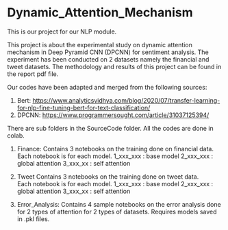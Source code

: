 # Dynamic_Attention_Mechanism

This is our project for our NLP module.

This project is about the experimental study on dynamic attention mechanism in Deep Pyramid CNN (DPCNN) for sentiment analysis.
The experiment has been conducted on 2 datasets namely the financial and tweet datasets. The methodology and results of this project can be found in the report pdf file.

Our codes have been adapted and merged from the following sources:
1) Bert: https://www.analyticsvidhya.com/blog/2020/07/transfer-learning-for-nlp-fine-tuning-bert-for-text-classification/
2) DPCNN: https://www.programmersought.com/article/31037125394/


There are sub folders in the SourceCode folder. All the codes are done in colab.

1) Finance:
	Contains 3 notebooks on the training done on financial data.
	Each notebook is for each model.
	1_xxx_xxx : base model
	2_xxx_xxx : global attention
	3_xxx_xx : self attention


2) Tweet
	Contains 3 notebooks on the training done on tweet data.	
	Each notebook is for each model.
	1_xxx_xxx : base model
	2_xxx_xxx : global attention
	3_xxx_xx : self attention


3) Error_Analysis:
	Contains 4 sample notebooks on the error analysis done for 2 types of attention for 2 types of datasets.
	Requires models saved in .pkl files.
